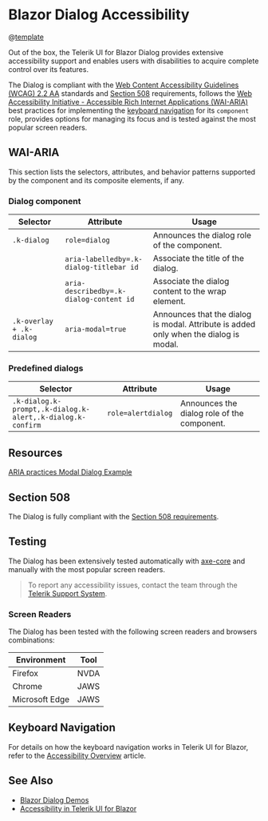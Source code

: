 
# Blazor Dialog Accessibility

@[template](/_contentTemplates/common/parameters-table-styles.md#table-layout)

Out of the box, the Telerik UI for Blazor Dialog provides extensive accessibility support and enables users with disabilities to acquire complete control over its features.

The Dialog is compliant with the [Web Content Accessibility Guidelines (WCAG) 2.2 AA](https://www.w3.org/TR/WCAG22/) standards and [Section 508](https://www.section508.gov/) requirements, follows the [Web Accessibility Initiative - Accessible Rich Internet Applications (WAI-ARIA)](https://www.w3.org/WAI/ARIA/apg/) best practices for implementing the [keyboard navigation](#keyboard-navigation) for its `component` role, provides options for managing its focus and is tested against the most popular screen readers.

## WAI-ARIA

This section lists the selectors, attributes, and behavior patterns supported by the component and its composite elements, if any.

### Dialog component

| Selector | Attribute | Usage |
| -------- | --------- | ----- |
| `.k-dialog` | `role=dialog` | Announces the dialog role of the component. |
| | `aria-labelledby=.k-dialog-titlebar id` | Associate the title of the dialog. |
| | `aria-describedby=.k-dialog-content id` | Associate the dialog content to the wrap element. |
| `.k-overlay + .k-dialog` | `aria-modal=true` | Announces that the dialog is modal. Attribute is added only when the dialog is modal. |

### Predefined dialogs

| Selector | Attribute | Usage |
| -------- | --------- | ----- |
| `.k-dialog.k-prompt,.k-dialog.k-alert,.k-dialog.k-confirm` | `role=alertdialog` | Announces the dialog role of the component. |

## Resources

[ARIA practices Modal Dialog Example](https://www.w3.org/WAI/ARIA/apg/example-index/dialog-modal/dialog)

## Section 508

The Dialog is fully compliant with the [Section 508 requirements](http://www.section508.gov/).

## Testing

The Dialog has been extensively tested automatically with [axe-core](https://github.com/dequelabs/axe-core) and manually with the most popular screen readers.

> To report any accessibility issues, contact the team through the [Telerik Support System](https://www.telerik.com/account/support-center).

### Screen Readers

The Dialog has been tested with the following screen readers and browsers combinations:

| Environment | Tool |
| ----------- | ---- |
| Firefox | NVDA |
| Chrome | JAWS |
| Microsoft Edge | JAWS |

## Keyboard Navigation

For details on how the keyboard navigation works in Telerik UI for Blazor, refer to the [Accessibility Overview](slug:accessibility-overview#keyboard-navigation) article.

## See Also

* [Blazor Dialog Demos](https://demos.telerik.com/blazor-ui/dialog/overview)
* [Accessibility in Telerik UI for Blazor](slug:accessibility-overview)